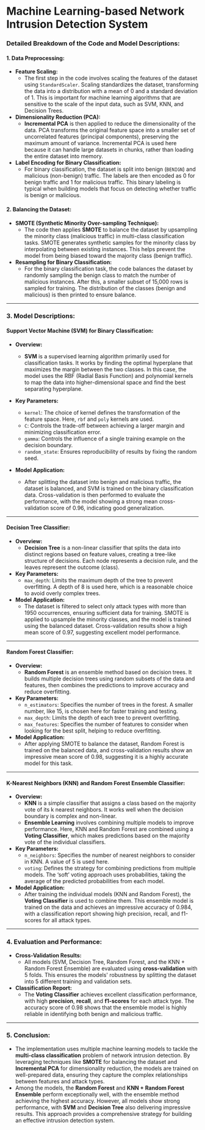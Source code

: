 # Machine Learning-based Network Intrusion Detection System

### Detailed Breakdown of the Code and Model Descriptions:

#### 1. **Data Preprocessing:**
   - **Feature Scaling:** 
     - The first step in the code involves scaling the features of the dataset using `StandardScaler`. Scaling standardizes the dataset, transforming the data into a distribution with a mean of 0 and a standard deviation of 1. This is important for machine learning algorithms that are sensitive to the scale of the input data, such as SVM, KNN, and Decision Trees.
   - **Dimensionality Reduction (PCA):**
     - **Incremental PCA** is then applied to reduce the dimensionality of the data. PCA transforms the original feature space into a smaller set of uncorrelated features (principal components), preserving the maximum amount of variance. Incremental PCA is used here because it can handle large datasets in chunks, rather than loading the entire dataset into memory.
   - **Label Encoding for Binary Classification:**
     - For binary classification, the dataset is split into benign (`BENIGN`) and malicious (non-benign) traffic. The labels are then encoded as 0 for benign traffic and 1 for malicious traffic. This binary labeling is typical when building models that focus on detecting whether traffic is benign or malicious.

#### 2. **Balancing the Dataset:**
   - **SMOTE (Synthetic Minority Over-sampling Technique):**
     - The code then applies **SMOTE** to balance the dataset by upsampling the minority class (malicious traffic) in multi-class classification tasks. SMOTE generates synthetic samples for the minority class by interpolating between existing instances. This helps prevent the model from being biased toward the majority class (benign traffic).
   - **Resampling for Binary Classification:**
     - For the binary classification task, the code balances the dataset by randomly sampling the benign class to match the number of malicious instances. After this, a smaller subset of 15,000 rows is sampled for training. The distribution of the classes (benign and malicious) is then printed to ensure balance.

---

### 3. **Model Descriptions:**

#### **Support Vector Machine (SVM) for Binary Classification:**
   - **Overview:** 
     - **SVM** is a supervised learning algorithm primarily used for classification tasks. It works by finding the optimal hyperplane that maximizes the margin between the two classes. In this case, the model uses the RBF (Radial Basis Function) and polynomial kernels to map the data into higher-dimensional space and find the best separating hyperplane.
   - **Key Parameters:**
     - `kernel`: The choice of kernel defines the transformation of the feature space. Here, `rbf` and `poly` kernels are used.
     - `C`: Controls the trade-off between achieving a larger margin and minimizing classification error.
     - `gamma`: Controls the influence of a single training example on the decision boundary.
     - `random_state`: Ensures reproducibility of results by fixing the random seed.

   - **Model Application:** 
     - After splitting the dataset into benign and malicious traffic, the dataset is balanced, and SVM is trained on the binary classification data. Cross-validation is then performed to evaluate the performance, with the model showing a strong mean cross-validation score of 0.96, indicating good generalization.

---

#### **Decision Tree Classifier:**
   - **Overview:** 
     - **Decision Tree** is a non-linear classifier that splits the data into distinct regions based on feature values, creating a tree-like structure of decisions. Each node represents a decision rule, and the leaves represent the outcome (class).
   - **Key Parameters:**
     - `max_depth`: Limits the maximum depth of the tree to prevent overfitting. A depth of 8 is used here, which is a reasonable choice to avoid overly complex trees.
   - **Model Application:**
     - The dataset is filtered to select only attack types with more than 1950 occurrences, ensuring sufficient data for training. SMOTE is applied to upsample the minority classes, and the model is trained using the balanced dataset. Cross-validation results show a high mean score of 0.97, suggesting excellent model performance.

---

#### **Random Forest Classifier:**
   - **Overview:** 
     - **Random Forest** is an ensemble method based on decision trees. It builds multiple decision trees using random subsets of the data and features, then combines the predictions to improve accuracy and reduce overfitting.
   - **Key Parameters:**
     - `n_estimators`: Specifies the number of trees in the forest. A smaller number, like 15, is chosen here for faster training and testing.
     - `max_depth`: Limits the depth of each tree to prevent overfitting.
     - `max_features`: Specifies the number of features to consider when looking for the best split, helping to reduce overfitting.
   - **Model Application:**
     - After applying SMOTE to balance the dataset, Random Forest is trained on the balanced data, and cross-validation results show an impressive mean score of 0.98, suggesting it is a highly accurate model for this task.

---

#### **K-Nearest Neighbors (KNN) and Random Forest Ensemble Classifier:**
   - **Overview:**
     - **KNN** is a simple classifier that assigns a class based on the majority vote of its k nearest neighbors. It works well when the decision boundary is complex and non-linear.
     - **Ensemble Learning** involves combining multiple models to improve performance. Here, KNN and Random Forest are combined using a **Voting Classifier**, which makes predictions based on the majority vote of the individual classifiers.
   - **Key Parameters:**
     - `n_neighbors`: Specifies the number of nearest neighbors to consider in KNN. A value of 5 is used here.
     - `voting`: Defines the strategy for combining predictions from multiple models. The ‘soft’ voting approach uses probabilities, taking the average of the predicted probabilities from each model.
   - **Model Application:**
     - After training the individual models (KNN and Random Forest), the **Voting Classifier** is used to combine them. This ensemble model is trained on the data and achieves an impressive accuracy of 0.984, with a classification report showing high precision, recall, and f1-scores for all attack types.

---

### 4. **Evaluation and Performance:**
   - **Cross-Validation Results:**
     - All models (SVM, Decision Tree, Random Forest, and the KNN + Random Forest Ensemble) are evaluated using **cross-validation** with 5 folds. This ensures the models' robustness by splitting the dataset into 5 different training and validation sets.
   - **Classification Report:**
     - The **Voting Classifier** achieves excellent classification performance, with high **precision**, **recall**, and **f1-scores** for each attack type. The accuracy score of 0.98 shows that the ensemble model is highly reliable in identifying both benign and malicious traffic.
   
---

### 5. **Conclusion:**
   - The implementation uses multiple machine learning models to tackle the **multi-class classification** problem of network intrusion detection. By leveraging techniques like **SMOTE** for balancing the dataset and **Incremental PCA** for dimensionality reduction, the models are trained on well-prepared data, ensuring they capture the complex relationships between features and attack types.
   - Among the models, the **Random Forest** and **KNN + Random Forest Ensemble** perform exceptionally well, with the ensemble method achieving the highest accuracy. However, all models show strong performance, with **SVM** and **Decision Tree** also delivering impressive results. This approach provides a comprehensive strategy for building an effective intrusion detection system.

